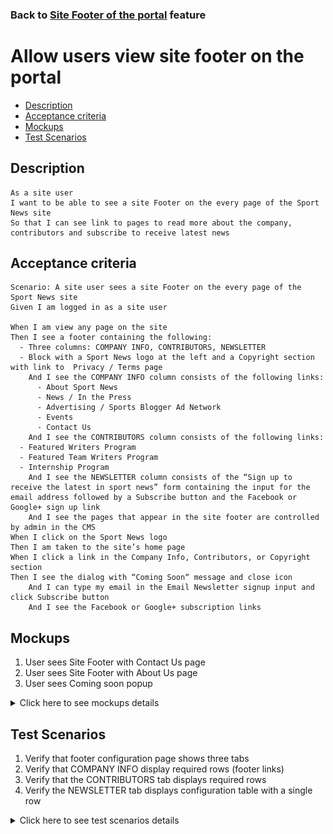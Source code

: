 ### Back to [Site Footer of the portal](../../) feature

# Allow users view site footer on the portal

- [Description](#description)
- [Acceptance criteria](#acceptance-criteria)
- [Mockups](#mockups)
- [Test Scenarios](#test-scenarios)

## Description

    As a site user
    I want to be able to see a site Footer on the every page of the Sport News site
    So that I can see link to pages to read more about the company, contributors and subscribe to receive latest news

## Acceptance criteria

    Scenario: A site user sees a site Footer on the every page of the Sport News site
    Given I am logged in as a site user

    When I am view any page on the site
    Then I see a footer containing the following:
      - Three columns: COMPANY INFO, CONTRIBUTORS, NEWSLETTER
      - Block with a Sport News logo at the left and a Copyright section with link to  Privacy / Terms page
        And I see the COMPANY INFO column consists of the following links:
          - About Sport News
          - News / In the Press
          - Advertising / Sports Blogger Ad Network
          - Events
          - Contact Us
        And I see the CONTRIBUTORS column consists of the following links:
      - Featured Writers Program
      - Featured Team Writers Program
      - Internship Program
        And I see the NEWSLETTER column consists of the “Sign up to receive the latest in sport news” form containing the input for the email address followed by a Subscribe button and the Facebook or Google+ sign up link
        And I see the pages that appear in the site footer are controlled by admin in the CMS
    When I click on the Sport News logo
    Then I am taken to the site’s home page
    When I click a link in the Company Info, Contributors, or Copyright section
    Then I see the dialog with “Coming Soon“ message and close icon
        And I can type my email in the Email Newsletter signup input and click Subscribe button
        And I see the Facebook or Google+ subscription links

## Mockups

1. User sees Site Footer with Contact Us page
2. User sees Site Footer with About Us page
3. User sees Coming soon popup

<details>
  <summary>Click here to see mockups details</summary>

**1. User sees Site Footer with Contact Us page:**

![Site Footer with Contact Us page Screen](/products/sport_news_portal/web_application_features/site_footer/images/site_footer_contact_us.png)

**2. User sees Site Footer with About Us page:**

![Site Footer with About Us page Screen](/products/sport_news_portal/web_application_features/site_footer/images/site_footer_about_us.png)

**3. User sees Coming soon popup:**

![Coming soon popup](/products/sport_news_portal/web_application_features/site_footer/images/coming_soon_popup.png)

</details>

## Test Scenarios

1. Verify that footer configuration page shows three tabs
2. Verify that COMPANY INFO display required rows (footer links)
3. Verify that the CONTRIBUTORS tab displays required rows
4. Verify the NEWSLETTER tab displays configuration table with a single row

<details>
  <summary>Click here to see test scenarios details</summary>

### **#1. Verify that footer configuration page shows three tabs**

|#|Steps|Expected Result
------|-------|----------
|1|Go to sport news site|
|2|Log in your user account|
|3|Examine tabs on footer configuration page|The system shows three tabs:<br>- COMPANY INFO<br>- CONTRIBUTORS<br>- NEWSLETTER

### **#2. Verify that COMPANY INFO display required rows (footer links)**

|#|Steps|Expected Result
------|-------|----------
|1|Go to sport news site|
|2|Log in your user account|
|3|Examine COMPANY INFO rows (footer links) tab on footer configuration page|The COMPANY INFO displays the following rows (footer links):<br>- About Sport News<br>- News / In the Press<br>- Advertising / Sports Blogger Ad Network<br>- Events<br>- Contact Us

### **#3. Verify that the CONTRIBUTORS tab displays required rows**

|#|Steps|Expected Result
------|-------|----------
|1|Go to sport news site|
|2|Log in your user account|
|3|Examine rows that are displayed in CONTRIBUTORS tab|The system displays configuration table with the following rows:<br>- Featured Writers Program<br>- Featured Team Writers Program<br>- Internship Program

### **#4. Verify the NEWSLETTER tab displays configuration table with a single row**

|#|Steps|Expected Result
------|-------|----------
|1|Go to sport news site|
|2|Log in your user account|
|3|Examine NEWSLETTER tab table|The system displays configuration table with a single row:<br>- "Sign up to receive the  latest in sport news"
|4|Verify the input for the email address|"Sign up to receive the latest in sport news" form contains the input for the email address
|5|Verify Subscribe button|Subscribe button is present
|6|Verify the Facebook or Google+ sign up link|The Facebook or Google+ sign up link is present

</details>

